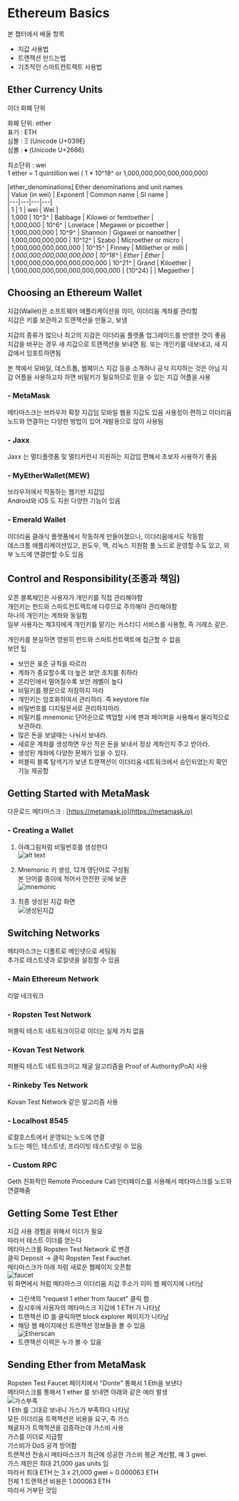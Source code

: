 # Ethereum Basics
본 챕터에서 배울 항목
+ 지값 사용법
+ 트랜잭션 만드는법
+ 기초적인 스마트컨트랙트 사용법

## Ether Currency Units
이더 화폐 단위

화폐 단위: ether  
표기 :  ETH  
심볼 :  &#926;  (Unicode U+039E)  
심볼 :  &#9830;  (Unicode U+2666)  

최소단위 : wei  
1 ether  =  1 quintillion wei ( 1 * 10^18^  or 1,000,000,000,000,000,000)  

[ether_denominations] 
Ether denominations and unit names  
| Value (in wei) | Exponent | Common name | SI name |  
|---|---|---|---|  
| 1 | 1 | wei | Wei |  
| 1,000 |  10^3^ | Babbage | Kilowei or femtoether |  
| 1,000,000 | 10^6^ | Lovelace | Megawei or picoether |  
| 1,000,000,000 | 10^9^ | Shannon | Gigawei or nanoether |  
| 1,000,000,000,000 | 10^12^ | Szabo | Microether or micro |  
| 1,000,000,000,000,000 | 10^15^ | Finney | Milliether or milli |  
| _1,000,000,000,000,000,000_ | _10^18^_ | _Ether_ | _Ether_ |  
| 1,000,000,000,000,000,000,000 | 10^21^ | Grand | Kiloether |  
| 1,000,000,000,000,000,000,000,000 | {10^24} | | Megaether |  


## Choosing an Ethereum Wallet
지갑(Wallet)은 소프트웨어 애플리케이션을 의미, 이더리움 계좌를 관리함  
지갑은 키를 보관하고 트랜잭션을 만들고, 보냄  

지갑의 종류가 많으나 최고의 지갑은 이더리움 플랫폼 업그레이드를 반영한 것이 좋음  
지갑을 바꾸는 경우 새 지갑으로 트랜잭션을 보내면 됨.
또는 개인키를 내보내고, 새 지갑에서 임포트하면됨  

본 책에서 모바일, 데스트톱, 웹페이스 지갑 등을 소개하나 공식 지지하는 것은 아님
지갑 어플을 사용하고자 하면 비밀키가 필요하므로 믿을 수 있는 지갑 어플을 사용  

### - MetaMask
  메타마스크는 브라우저 확장 지갑임
  모바일 웹용 지갑도 있음
  사용성이 편하고 이더리움 노드와 연결하는 다양한 벙법이 있어 개발용으로 많이 사용됨
  
### - Jaxx
  Jaxx 는 멀티플랫폼 및 멀티커런시 지원하는 지갑임
  편해서 초보자 사용하기 좋음
  
### - MyEtherWallet(MEW)
  브라우저에서 작동하는 웹기반 지갑임  
  Android와 iOS 도 지원
  다양한 기능이 있음
  
### - Emerald Wallet
  이더리움 클래식 플랫폼에서 작동하게 만들어졌으나, 이더리움에서도 작동함  
  데스크톰 애플리케이션있고, 윈도우, 맥, 리눅스 지원함
  풀 노드로 운영할 수도 있고, 외부 노드에 연결만할 수도 있음  
  
  
## Control and Responsibility(조종과 책임)
오픈 블록체인은 사용자가 개인키를 직접 관리해야함  
개인키는 펀드와 스마트컨트랙트에 다루므로 주의해야 관리해야함  
하나의 개인키는 계좌와 동일함  
일부 사용자는 제3자에게 개인키를 맡기는 커스터디 서비스를 사용함, 즉 거래소 같은.  

개인키를 분실하면 영원히 펀드와 스마트컨트랙트에 접근할 수 없음  
보안 팁
+ 보안은 표준 규칙을 따르라  
+ 계좌가 중요할수록 더 높은 보안 조치를 취하라  
+ 온라인에서 멀어질수록 보안 레벨이 높다  
+ 비밀키를 평문으로 저장하지 마라  
+ 개인키는 암호화하여서 관리하라. 즉 keystore file  
+ 비밀번호를 디지털문서로 관리하지마라.  
+ 비밀키를 mnemonic 단어순으로 백업할 시에 펜과 페이퍼을 사용해서 물리적으로 보관하라.  
+ 많은 돈을 보낼때는 나눠서 보내라.  
+ 새로운 계좌를 생성하면 우선 적은 돈을 보내서 정상 계좌인지 주고 받아라.
+ 생성된 계좌에 다양한 문제가 있을 수 있다.  
+ 퍼블릭 블록 탐색기가 보낸 트랜잭션이 이더리움 네트워크에서 승인되었는지 확인 기능 제공함  


## Getting Started with MetaMask
다운로드 메타마스크 : [https://metamask.io](https://metamask.io)  

### - Creating a Wallet
1. 아래그림처럼 비밀번호를 생성한다  
![alt text](https://github.com/ethereumbook/ethereumbook/raw/develop/images/metamask_password.png
 "메타마스크")  
 
2. Mnemonic 키 생성, 12개 영단어로 구성됨  
   본 단어를 종이에 적어서 안전한 곳에 보관  
 ![mnemonic](https://github.com/ethereumbook/ethereumbook/raw/develop/images/metamask_mnemonic.png "니모닉키")

3. 최종 생성된 지갑 화면  
![생성된지갑](https://github.com/ethereumbook/ethereumbook/raw/develop/images/metamask_account.png)  


## Switching Networks
메타마스크는 디폴트로 메인넷으로 세팅됨  
추가로 테스트넷과 로컬넷을 설정할 수 있음  
### - Main Ethereum Network
리얼 네크워크  
### - Ropsten Test Network  
퍼블릭 테스트 네트워크이므로 이더는 실제 가치 없음  
### - Kovan Test Network
퍼블릭 테스트 네트워크이고 채굴 알고리즘을 Proof of Authority(PoA) 사용  
### - Rinkeby Tes Network
Kovan Test Network 같은 알고리즘 사용  
### - Localhost 8545 
로컬호스트에서 운영되는 노드에 연결  
노드는 메인, 테스트넷, 프라이빗 테스트넷일 수 있음  
### - Custom RPC
Geth 친화적인 Remote Procedure Call 인터페이스를 사용해서 메타마스크를 노드와 연결해줌  


## Getting Some Test Ether
지갑 사용 경험을 위해서 이더가 필요  
따라서 테스트 이더를 얻는다  
메타마스크를 Ropsten Test Network 로 변경  
클릭 Deposit -> 클릭 Ropsten Test Fauchet.  
메타마스크가 아래 처럼 새로운 웹페이지 오픈함  
![faucet](https://github.com/ethereumbook/ethereumbook/raw/develop/images/metamask_ropsten_faucet.png )  
위 화면에서 처럼 메타마스크 이더리움 지갑 주소가 이미 웹 페이지에 나타남  

- 그린색의 "request 1 ether from faucet" 클릭 함  
- 잠시후에 사용자의 메타마스크 지갑에 1 ETH 가 나타남  
- 트랜잭션 ID 를 클릭하면 block explorer 페이지가 나타남  
- 해당 웹 페이지에선 트랜잭션 정보들을 볼 수 있음  
![Etherscan](https://github.com/ethereumbook/ethereumbook/raw/develop/images/ropsten_block_explorer.png)  
- 트랜잭션 이력은 누가 볼 수 있음  


## Sending Ether from MetaMask
Ropsten Test Faucet 페이지에서 "Donte" 통해서 1 Eth을 보낸다  
메타마스크를 통해서 1 ether 를 보내면 아래와 같은 에러 발생  
![가스부족](https://github.com/ethereumbook/ethereumbook/raw/develop/images/send_to_faucet.png )  
1 Eth 를 그대로 보내니 가스가 부족하다 나타남  
모든 이더리움 트랙잭션은 비용을 요구, 즉 가스  
채굴자가 트랙젹션을 검증하는데 가스비 사용  
가스를 이더로 지급함  
기스비가 DoS 공격 방어함  
트랜젹션 전송시 메타마스크가 최근에 성공한 가스비 평균 계산함, 예 3 gwei.    
가스 제한은 최대 21,000 gas units 임  
따라서 최대 ETH 는 3 x 21,000 gwei = 0.000063 ETH  
전체 1 트랜잭션 비용은 1.000063 ETH  
따라서 거부된 것임  






